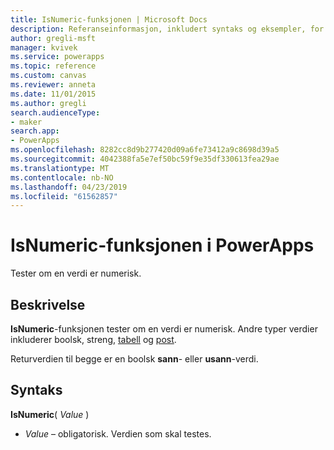```yaml
---
title: IsNumeric-funksjonen | Microsoft Docs
description: Referanseinformasjon, inkludert syntaks og eksempler, for IsNumeric-funksjonen i PowerApps
author: gregli-msft
manager: kvivek
ms.service: powerapps
ms.topic: reference
ms.custom: canvas
ms.reviewer: anneta
ms.date: 11/01/2015
ms.author: gregli
search.audienceType:
- maker
search.app:
- PowerApps
ms.openlocfilehash: 8282cc8d9b277420d09a6fe73412a9c8698d39a5
ms.sourcegitcommit: 4042388fa5e7ef50bc59f9e35df330613fea29ae
ms.translationtype: MT
ms.contentlocale: nb-NO
ms.lasthandoff: 04/23/2019
ms.locfileid: "61562857"
---
```

# <a name="isnumeric-function-in-powerapps"></a>IsNumeric-funksjonen i PowerApps
Tester om en verdi er numerisk.

## <a name="description"></a>Beskrivelse
**IsNumeric**-funksjonen tester om en verdi er numerisk.  Andre typer verdier inkluderer boolsk, streng, [tabell](../working-with-tables.md) og [post](../working-with-tables.md#records).

Returverdien til begge er en boolsk **sann**- eller **usann**-verdi.

## <a name="syntax"></a>Syntaks
**IsNumeric**( *Value* )

* *Value* – obligatorisk. Verdien som skal testes.

